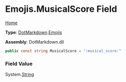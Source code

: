 # Emojis\.MusicalScore Field

[Home](../../../README.md)

**Type**: [DotMarkdown](../../README.md)\.[Emojis](../README.md)

**Assembly**: DotMarkdown\.dll

```csharp
public const string MusicalScore = ":musical_score:"
```

### Field Value

System\.[String](https://docs.microsoft.com/en-us/dotnet/api/system.string)
